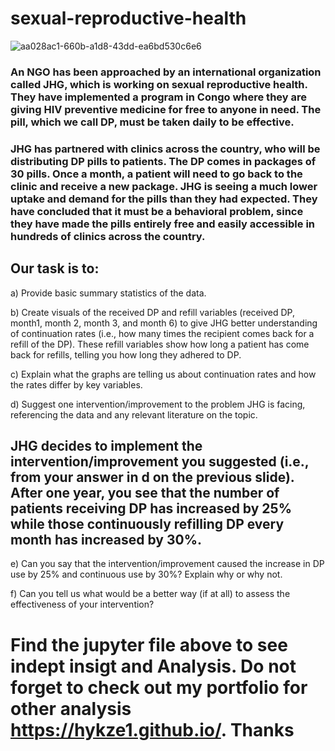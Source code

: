 # sexual-reproductive-health

![aa028ac1-660b-a1d8-43dd-ea6bd530c6e6](https://github.com/Hykze1/sexual-reproductive-health./assets/100960483/17df01be-76ef-41a4-ae8f-65501b6511b9)

### An NGO  has been approached by an international organization called JHG, which is working on sexual reproductive health. They have implemented a program in Congo where they are giving HIV preventive medicine for free to anyone in need. The pill, which we call DP, must be taken daily to be effective. 

### JHG has partnered with clinics across the country, who will be distributing DP pills to patients. The DP comes in packages of 30 pills. Once a month, a patient will need to go back to the clinic and receive a new package. JHG is seeing a much lower uptake and demand for the pills than they had expected. They have concluded that it must be a behavioral problem, since they have made the pills entirely free and easily accessible in hundreds of clinics across the country.

## Our task is to:

a) Provide basic summary statistics of the data. 

b) Create visuals of the received DP and refill variables (received DP, month1, month 2, month 3, and month 6) to give JHG better understanding of continuation rates (i.e., how many times the recipient comes back for a refill of the DP). These refill variables show how long a patient has come back for refills, telling you how long they adhered to DP.

c) Explain what the graphs are telling us about continuation rates and how the rates differ by key variables. 

d) Suggest one intervention/improvement to the problem JHG is facing, referencing the data and any relevant literature on the topic. 

## JHG decides to implement the intervention/improvement you suggested (i.e., from your answer in d on the previous slide). After one year, you see that the number of patients receiving DP has increased by 25% while those continuously refilling DP every month has increased by 30%.

e) Can you say that the intervention/improvement caused the increase in DP use by 25% and continuous use by 30%? Explain why or why not. 

f) Can you tell us what would be a better way (if at all) to assess the effectiveness of your intervention? 

# Find the jupyter file above to see indept insigt and Analysis. Do not forget to check out my portfolio for other analysis https://hykze1.github.io/. Thanks 

